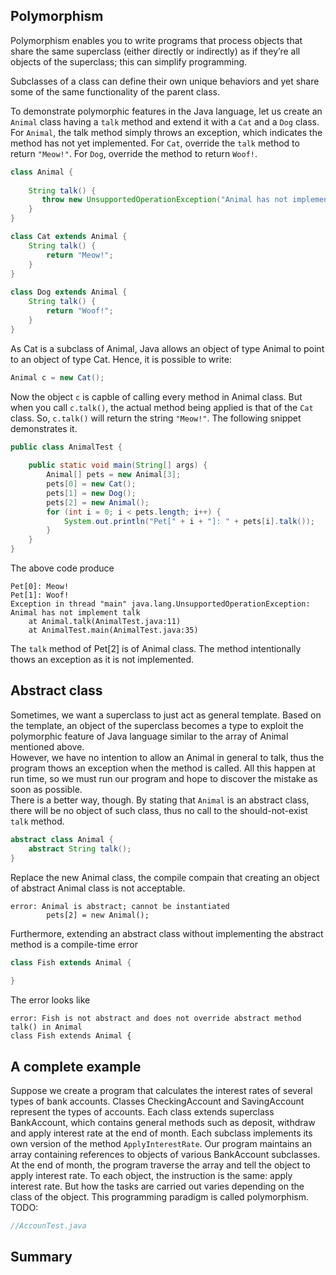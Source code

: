 ## Polymorphism

Polymorphism enables you to write programs that process objects that share the same superclass (either directly or indirectly) as if they’re all objects of the superclass; this can simplify programming.

Subclasses of a class can define their own unique behaviors and yet share some of the same functionality of the parent class.

To demonstrate polymorphic features in the Java language, let us create an ```Animal``` class having a ```talk``` method and extend it with a ```Cat``` and a ```Dog``` class. For ```Animal```, the talk method simply throws an exception, which indicates the method has not yet implemented. For ```Cat```, override the ```talk``` method to return ```"Meow!"```. For ```Dog```, override the method to return ```Woof!```.

```java
class Animal {
    
    String talk() {
       throw new UnsupportedOperationException("Animal has not implement talk");
    }
}

class Cat extends Animal {
    String talk() {
        return "Meow!";
    }
}
 
class Dog extends Animal {
    String talk() {
        return "Woof!";
    }
}
```

As Cat is a subclass of Animal, Java allows an object of type Animal to point to an object of type Cat.
Hence, it is possible to write:
```java
Animal c = new Cat();
```
Now the object ```c``` is capble of calling every method in Animal class. But when you call ```c.talk()```, the actual method being applied is that of the ```Cat``` class. So, ```c.talk()``` will return the string ```"Meow!"```.
The following snippet demonstrates it.

```java
public class AnimalTest {
 
    public static void main(String[] args) {
        Animal[] pets = new Animal[3];
        pets[0] = new Cat();
        pets[1] = new Dog();
        pets[2] = new Animal();
        for (int i = 0; i < pets.length; i++) {
            System.out.println("Pet[" + i + "]: " + pets[i].talk());
        }
    }
}
```
The above code produce
```
Pet[0]: Meow!
Pet[1]: Woof!
Exception in thread "main" java.lang.UnsupportedOperationException: Animal has not implement talk
	at Animal.talk(AnimalTest.java:11)
	at AnimalTest.main(AnimalTest.java:35)
```
The ```talk``` method of Pet[2] is of Animal class. The method intentionally thows an exception as it is not implemented.

## Abstract class
Sometimes, we want a superclass to just act as general template. Based on the template, an object of the superclass becomes a type to exploit the polymorphic feature of Java language similar to the array of Animal mentioned above.  
However, we have no intention to allow an Animal in general to talk, thus the program thows an exception when the method is called. All this happen at run time, so we must run our program and hope to discover the mistake as soon as possible.  
There is a better way, though. By stating that ```Animal``` is an abstract class, there will be no object of such class, thus no call to the should-not-exist ```talk``` method.
```java
abstract class Animal {
    abstract String talk();
}
```
Replace the new Animal class, the compile compain that creating an object of abstract Animal class is not acceptable. 
```
error: Animal is abstract; cannot be instantiated
        pets[2] = new Animal();
```
Furthermore, extending an abstract class without implementing the abstract method is a compile-time error
```java
class Fish extends Animal {
    
}
```

The error looks like
```
error: Fish is not abstract and does not override abstract method talk() in Animal
class Fish extends Animal {
```

## A complete example
Suppose we create a program that calculates the interest rates of several types of bank accounts. Classes CheckingAccount and SavingAccount represent the types of accounts. Each class extends superclass BankAccount, which contains general methods such as deposit, withdraw and apply interest rate at the end of month. Each subclass implements its own version of the method ```ApplyInterestRate```. Our program maintains an array containing references to objects of various BankAccount subclasses. 
At the end of month, the program traverse the array and tell the object to apply interest rate. To each object, the instruction is the same: apply interest rate. But how the tasks are carried out varies depending on the class of the object. This programming paradigm is called polymorphism. 
TODO: 
```java
//AccounTest.java
```


## Summary
